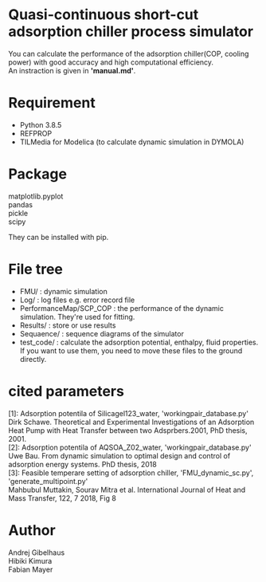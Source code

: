 # Quasi-continuous short-cut adsorption chiller process simulator
You can calculate the performance of the adsorption chiller(COP, cooling power) with good accuracy and high computational efficiency.  
An instraction is given in **'manual.md'**.


# Requirement
* Python 3.8.5  
* REFPROP  
* TILMedia for Modelica (to calculate dynamic simulation in DYMOLA)  

# Package 
matplotlib.pyplot  
pandas  
pickle  
scipy   

They can be installed with pip.

# File tree
* FMU/ : dynamic simulation  
* Log/ : log files e.g. error record file  
* PerformanceMap/SCP_COP : the performance of the dynamic simulation. They're used for fitting.
* Results/ : store or use results
* Sequaence/ : sequence diagrams of the simulator
* test_code/ : calculate the adsorption potential, enthalpy, fluid properties. If you want to use them, you need to move these files to the ground directly.

# cited parameters
[1]: Adsorption potentila of Silicagel123_water, 'workingpair_database.py'  
Dirk Schawe. Theoretical and Experimental Investigations of an Adsorption Heat Pump with Heat Transfer between two Adsprbers.2001, PhD thesis, 2001.  
[2]: Adsorption potentila of AQSOA_Z02_water, 'workingpair_database.py'  
Uwe Bau. From dynamic simulation to optimal design and control of adsorption energy systems. PhD thesis, 2018  
[3]: Feasible temperare setting of adsorption chiller, 'FMU_dynamic_sc.py', 'generate_multipoint.py'  
Mahbubul Muttakin, Sourav Mitra et al. International Journal of Heat and Mass Transfer, 122, 7 2018, Fig 8

# Author
Andrej  Gibelhaus  
Hibiki Kimura  
Fabian Mayer  

